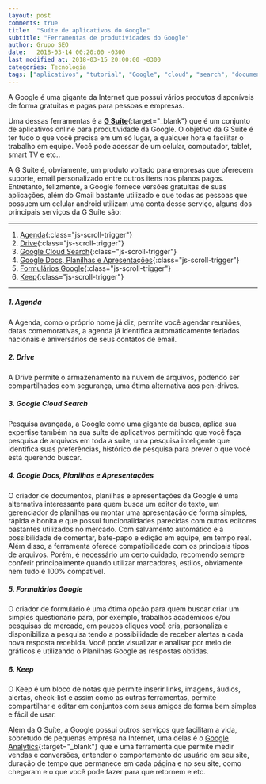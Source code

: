 ```yaml
---
layout: post
comments: true
title:  "Suíte de aplicativos do Google"
subtitle: "Ferramentas de produtividades do Google"
author: Grupo SEO
date:   2018-03-14 00:20:00 -0300
last_modified_at: 2018-03-15 20:00:00 -0300
categories: Tecnologia
tags: ["aplicativos", "tutorial", "Google", "cloud", "search", "documentos", "planilhas", "agenda", "drive", "formularios", "keep"]
---
```


A Google é uma gigante da Internet que possui vários produtos disponíveis de forma gratuitas e pagas para pessoas e empresas. 

Uma dessas ferramentas é a [**G Suíte**][1]{:target="_blank"} que é um conjunto de aplicativos online para produtividade da Google. O objetivo da G Suite é ter tudo o que você precisa em um só lugar, a qualquer hora e facilitar o trabalho em equipe. Você pode acessar de um celular, computador, tablet, smart TV e etc.. 

A G Suite é, obviamente, um produto voltado para empresas que oferecem suporte, email personalizado entre outros itens nos planos pagos. Entretanto, felizmente, a Google fornece versões gratuitas de suas aplicações, além do Gmail bastante utilizado e que todas as pessoas que possuem um celular android utilizam uma conta desse serviço, alguns dos principais serviços da G Suíte são:


---------------------------------

1. [Agenda](#1-agenda "Agenda"){:class="js-scroll-trigger"}
2. [Drive](#2-drive "Drive"){:class="js-scroll-trigger"}
3. [Google Cloud Search](#3-google-cloud-search "Google Cloud Search"){:class="js-scroll-trigger"}
4. [Google Docs, Planilhas e Apresentações](#4-google-docs-planilhas-e-apresentações "Google Docs, Planilhas e Apresentações"){:class="js-scroll-trigger"}
5. [Formulários Google](#5-formulários-google "Formulários Google"){:class="js-scroll-trigger"}
6. [Keep](#6-keep "Keep"){:class="js-scroll-trigger"}


---------------------------------



##### 1. Agenda

A Agenda, como o próprio nome já diz, permite você agendar reuniões, datas comemorativas, a agenda já identifica automáticamente feriados nacionais e aniversários de seus contatos de email.

##### 2. Drive

A Drive permite o armazenamento na nuvem de arquivos, podendo ser compartilhados com segurança, uma ótima alternativa aos pen-drives.

##### 3. Google Cloud Search

Pesquisa avançada, a Google como uma gigante da busca, aplica sua expertise também na sua suíte de aplicativos permitindo que você faça pesquisa de arquivos em toda a suíte, uma pesquisa inteligente que identifica suas preferências, histórico de pesquisa para prever o que você está querendo buscar.

##### 4. Google Docs, Planilhas e Apresentações

O criador de documentos, planilhas e apresentações da Google é uma alternativa interessante para quem busca um editor de texto, um gerenciador de planilhas ou montar uma apresentação de forma simples, rápida e bonita e que possui funcionalidades parecidas com outros editores bastantes utilizados no mercado. Com salvamento automático e a possibilidade de comentar, bate-papo e edição em equipe, em tempo real. Além disso, a ferramenta oferece compatibilidade com os principais tipos de arquivos. Porém, é necessário um certo cuidado, recomendo sempre conferir principalmente quando utilizar marcadores, estilos, obviamente nem tudo é 100% compatível.

##### 5. Formulários Google

O criador de formulário é uma ótima opção para quem buscar criar um simples questionário para, por exemplo, trabalhos acadêmicos e/ou pesquisas de mercado, em poucos cliques você cria, personaliza e disponibiliza a pesquisa tendo a possibilidade de receber alertas a cada nova resposta recebida. Você pode visualizar e analisar por meio de gráficos e utilizando o Planilhas Google as respostas obtidas.

##### 6. Keep

O Keep é um bloco de notas que permite inserir links, imagens, áudios, alertas, check-list e assim como as outras ferramentas, permite compartilhar e editar em conjuntos com seus amigos de forma bem simples e fácil de usar.

Além da G Suíte, a Google possui outros serviços que facilitam a vida, sobretudo de pequenas empresa na Internet, uma delas é o [Google Analytics][2]{:target="_blank"} que é uma ferramenta que permite medir vendas e conversões, entender o comportamento do usuário em seu site, duração de tempo que permanece em cada página e no seu site, como chegaram e o que você pode fazer para que retornem e etc.


[1]: https://gsuite.google.com.br/intl/pt-BR/ "Oficial: G Suite"
[2]: https://www.google.com/intl/pt-PT_ALL/analytics/features/index.html "Oficial: Google Analytics"
